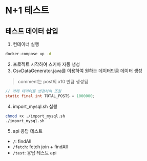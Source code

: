 # N+1 테스트

## 테스트 데이터 삽입
1. 컨테이너 실행
```bash
docker-compose up -d
```
2. 프로젝트 시작하여 스키마 자동 생성
3. CsvDataGenerator.java를 이용하여 원하는 데이터만큼 데이터 생성
> comment는 post의 x10 만큼 생성됨
```java
// 아래 데이터를 변경하여 조절
static final int TOTAL_POSTS = 1000000; 
```
4. import_mysql.sh 실행
```bash
chmod +x ./import_mysql.sh
./import_mysql.sh
```
5. api 응답 테스트
* `/`: findAll
* `/fetch`: fetch join + findAll
* `/test`: 응답 테스트 api